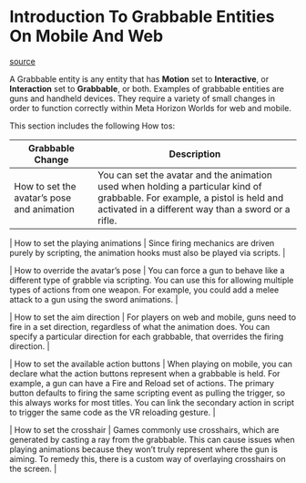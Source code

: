 # Introduction To Grabbable Entities On Mobile And Web

[source](https://developers.meta.com/horizon-worlds/learn/documentation/create-for-web-and-mobile/grabbable-entities/intro-to-grabbable-entities)

A Grabbable entity is any entity that has **Motion** set to **Interactive**, or **Interaction** set to **Grabbable**, or both. Examples of grabbable entities are guns and handheld devices. They require a variety of small changes in order to function correctly within Meta Horizon Worlds for web and mobile.

This section includes the following How tos:

| Grabbable Change | Description |
| --- | --- |
| How to set the avatar’s pose and animation | You can set the avatar and the animation used when holding a particular kind of grabbable. For example, a pistol is held and activated in a different way than a sword or a rifle. |

| How to set the playing animations | Since firing mechanics are driven purely by scripting, the animation hooks must also be played via scripts. |

| How to override the avatar’s pose | You can force a gun to behave like a different type of grabble via scripting. You can use this for allowing multiple types of actions from one weapon. For example, you could add a melee attack to a gun using the sword animations. |

| How to set the aim direction | For players on web and mobile, guns need to fire in a set direction, regardless of what the animation does. You can specify a particular direction for each grabbable, that overrides the firing direction. |

| How to set the available action buttons | When playing on mobile, you can declare what the action buttons represent when a grabbable is held. For example, a gun can have a Fire and Reload set of actions. The primary button defaults to firing the same scripting event as pulling the trigger, so this always works for most titles. You can link the secondary action in script to trigger the same code as the VR reloading gesture. |

| How to set the crosshair | Games commonly use crosshairs, which are generated by casting a ray from the grabbable. This can cause issues when playing animations because they won’t truly represent where the gun is aiming. To remedy this, there is a custom way of overlaying crosshairs on the screen. |

 

 

 

 

 

 

 

 

 

 

 

 

 

 

 

 

 

 

 

 

 

 

 

 

 

 

 

 

 

 

 

 

 

 

 

 

 

 

 

 

 